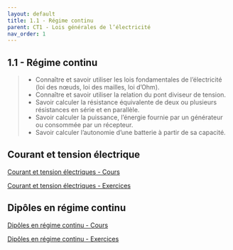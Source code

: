 ```yaml
---
layout: default
title: 1.1 - Régime continu
parent: CT1 - Lois générales de l’électricité
nav_order: 1
---
```



## 1.1 - Régime continu

> - Connaître et savoir utiliser les lois fondamentales de l’électricité (loi des nœuds, loi des mailles, loi d’Ohm).
> - Connaître et savoir utiliser la relation du pont diviseur de tension.
> - Savoir calculer la résistance équivalente de deux ou plusieurs résistances en série et en parallèle.
> - Savoir calculer la puissance, l’énergie fournie par un générateur ou consommée par un récepteur.
> - Savoir calculer l’autonomie d’une batterie à partir de sa capacité.

## Courant et tension électrique


[Courant et tension électriques - Cours](/cours/C03-regime-continu/bts-ciel_courant-tension-electriques_cours.pdf)

[Courant et tension électriques - Exercices](/cours/C03-regime-continu/bts-ciel_courant-tension-electriques_exercices.pdf)


## Dipôles en régime continu

[Dipôles en régime continu - Cours](/cours/C03-regime-continu/bts-ciel_dipoles-regime-continu_cours.pdf)

[Dipôles en régime continu - Exercices](/cours/C03-regime-continu/bts-ciel_dipoles-regime-continu_exercices.pdf)